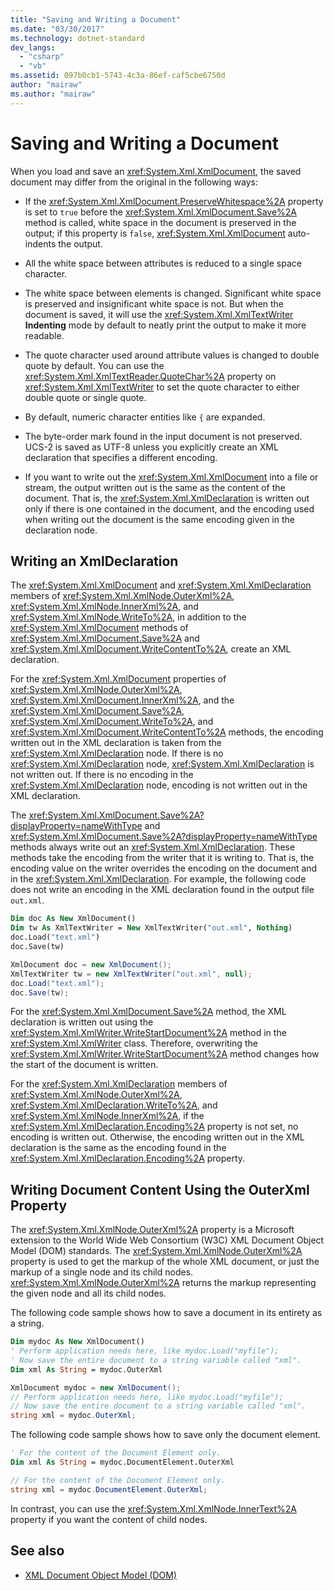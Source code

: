 ```yaml
---
title: "Saving and Writing a Document"
ms.date: "03/30/2017"
ms.technology: dotnet-standard
dev_langs: 
  - "csharp"
  - "vb"
ms.assetid: 097b0cb1-5743-4c3a-86ef-caf5cbe6750d
author: "mairaw"
ms.author: "mairaw"
---
```

# Saving and Writing a Document
When you load and save an <xref:System.Xml.XmlDocument>, the saved document may differ from the original in the following ways:  
  
-   If the <xref:System.Xml.XmlDocument.PreserveWhitespace%2A> property is set to `true` before the <xref:System.Xml.XmlDocument.Save%2A> method is called, white space in the document is preserved in the output; if this property is `false`, <xref:System.Xml.XmlDocument> auto-indents the output.  
  
-   All the white space between attributes is reduced to a single space character.  
  
-   The white space between elements is changed. Significant white space is preserved and insignificant white space is not. But when the document is saved, it will use the <xref:System.Xml.XmlTextWriter> **Indenting** mode by default to neatly print the output to make it more readable.  
  
-   The quote character used around attribute values is changed to double quote by default. You can use the <xref:System.Xml.XmlTextReader.QuoteChar%2A> property on <xref:System.Xml.XmlTextWriter> to set the quote character to either double quote or single quote.  
  
-   By default, numeric character entities like `{` are expanded.  
  
-   The byte-order mark found in the input document is not preserved. UCS-2 is saved as UTF-8 unless you explicitly create an XML declaration that specifies a different encoding.  
  
-   If you want to write out the <xref:System.Xml.XmlDocument> into a file or stream, the output written out is the same as the content of the document. That is, the <xref:System.Xml.XmlDeclaration> is written out only if there is one contained in the document, and the encoding used when writing out the document is the same encoding given in the declaration node.  
  
## Writing an XmlDeclaration  
 The <xref:System.Xml.XmlDocument> and <xref:System.Xml.XmlDeclaration> members of <xref:System.Xml.XmlNode.OuterXml%2A>, <xref:System.Xml.XmlNode.InnerXml%2A>, and <xref:System.Xml.XmlNode.WriteTo%2A>, in addition to the <xref:System.Xml.XmlDocument> methods of <xref:System.Xml.XmlDocument.Save%2A> and <xref:System.Xml.XmlDocument.WriteContentTo%2A>, create an XML declaration.  
  
 For the <xref:System.Xml.XmlDocument> properties of <xref:System.Xml.XmlNode.OuterXml%2A>, <xref:System.Xml.XmlDocument.InnerXml%2A>, and the <xref:System.Xml.XmlDocument.Save%2A>, <xref:System.Xml.XmlDocument.WriteTo%2A>, and <xref:System.Xml.XmlDocument.WriteContentTo%2A> methods, the encoding written out in the XML declaration is taken from the <xref:System.Xml.XmlDeclaration> node. If there is no <xref:System.Xml.XmlDeclaration> node, <xref:System.Xml.XmlDeclaration> is not written out. If there is no encoding in the <xref:System.Xml.XmlDeclaration> node, encoding is not written out in the XML declaration.  
  
 The <xref:System.Xml.XmlDocument.Save%2A?displayProperty=nameWithType> and <xref:System.Xml.XmlDocument.Save%2A?displayProperty=nameWithType> methods always write out an <xref:System.Xml.XmlDeclaration>. These methods take the encoding from the writer that it is writing to. That is, the encoding value on the writer overrides the encoding on the document and in the <xref:System.Xml.XmlDeclaration>. For example, the following code does not write an encoding in the XML declaration found in the output file `out.xml`.  
  
```vb  
Dim doc As New XmlDocument()  
Dim tw As XmlTextWriter = New XmlTextWriter("out.xml", Nothing)  
doc.Load("text.xml")  
doc.Save(tw)  
```  
  
```csharp  
XmlDocument doc = new XmlDocument();  
XmlTextWriter tw = new XmlTextWriter("out.xml", null);  
doc.Load("text.xml");  
doc.Save(tw);  
```  
  
 For the <xref:System.Xml.XmlDocument.Save%2A> method, the XML declaration is written out using the <xref:System.Xml.XmlWriter.WriteStartDocument%2A> method in the <xref:System.Xml.XmlWriter> class. Therefore, overwriting the <xref:System.Xml.XmlWriter.WriteStartDocument%2A> method changes how the start of the document is written.  
  
 For the <xref:System.Xml.XmlDeclaration> members of <xref:System.Xml.XmlNode.OuterXml%2A>, <xref:System.Xml.XmlDeclaration.WriteTo%2A>, and <xref:System.Xml.XmlNode.InnerXml%2A>, if the <xref:System.Xml.XmlDeclaration.Encoding%2A> property is not set, no encoding is written out. Otherwise, the encoding written out in the XML declaration is the same as the encoding found in the <xref:System.Xml.XmlDeclaration.Encoding%2A> property.  
  
## Writing Document Content Using the OuterXml Property  
 The <xref:System.Xml.XmlNode.OuterXml%2A> property is a Microsoft extension to the World Wide Web Consortium (W3C) XML Document Object Model (DOM) standards. The <xref:System.Xml.XmlNode.OuterXml%2A> property is used to get the markup of the whole XML document, or just the markup of a single node and its child nodes. <xref:System.Xml.XmlNode.OuterXml%2A> returns the markup representing the given node and all its child nodes.  
  
 The following code sample shows how to save a document in its entirety as a string.  
  
```vb  
Dim mydoc As New XmlDocument()  
' Perform application needs here, like mydoc.Load("myfile");  
' Now save the entire document to a string variable called "xml".  
Dim xml As String = mydoc.OuterXml  
```  
  
```csharp  
XmlDocument mydoc = new XmlDocument();  
// Perform application needs here, like mydoc.Load("myfile");  
// Now save the entire document to a string variable called "xml".  
string xml = mydoc.OuterXml;  
```  
  
 The following code sample shows how to save only the document element.  
  
```vb  
' For the content of the Document Element only.  
Dim xml As String = mydoc.DocumentElement.OuterXml  
```  
  
```csharp  
// For the content of the Document Element only.  
string xml = mydoc.DocumentElement.OuterXml;  
```  
  
 In contrast, you can use the <xref:System.Xml.XmlNode.InnerText%2A> property if you want the content of child nodes.  
  
## See also

- [XML Document Object Model (DOM)](../../../../docs/standard/data/xml/xml-document-object-model-dom.md)
